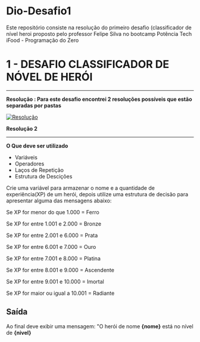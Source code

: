 # Dio-Desafio1
Este repositório consiste na resolução do primeiro desafio (classificador de nível heroi proposto pelo professor Felipe Silva no bootcamp Potência Tech iFood - Programação do Zero
# 1 - DESAFIO CLASSIFICADOR DE NÓVEL DE HERÓI

---

**Resolução : Para este desafio encontrei 2 resoluções possíveis que estão separadas por pastas**

[![Resolução](https://img.shields.io/badge/Resolução1-#87CEEB?style=for-the-badge&logo=)](https://github.com/Junincss/Dio-Desafio-Logica-1/blob/main/Resolucao%201.js)


**Resolução 2**

---

**O Que deve ser utilizado**

- Variáveis
- Operadores
- Laços de Repetição
- Estrutura de Descições

Crie uma variável para armazenar o nome e a quantidade de experiência(XP) de um herói, depois utilize uma estrutura de decisão para apresentar alguma das mensagens abaixo:

Se XP for menor do que 1.000 = Ferro

Se XP for entre 1.001 e 2.000 = Bronze

Se XP for entre 2.001 e 6.000 = Prata

Se XP for entre 6.001 e 7.000 = Ouro

Se XP for entre 7.001 e 8.000 = Platina

Se XP for entre 8.001 e 9.000 = Ascendente

Se XP for entre 9.001 e 10.000 = Imortal

Se XP for maior ou igual a 10.001 = Radiante

## Saída

Ao final deve exibir uma mensagem:
"O herói de nome **{nome}** está no nível de **{nivel}**

